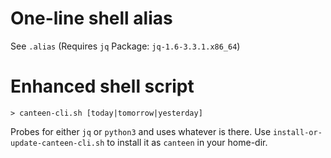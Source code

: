 # One-line shell alias

See `.alias` (Requires `jq` Package: `jq-1.6-3.3.1.x86_64`)

# Enhanced shell script

`> canteen-cli.sh [today|tomorrow|yesterday]`

Probes for either `jq` or `python3` and uses whatever is there. Use `install-or-update-canteen-cli.sh` to install it as `canteen` in your home-dir.

